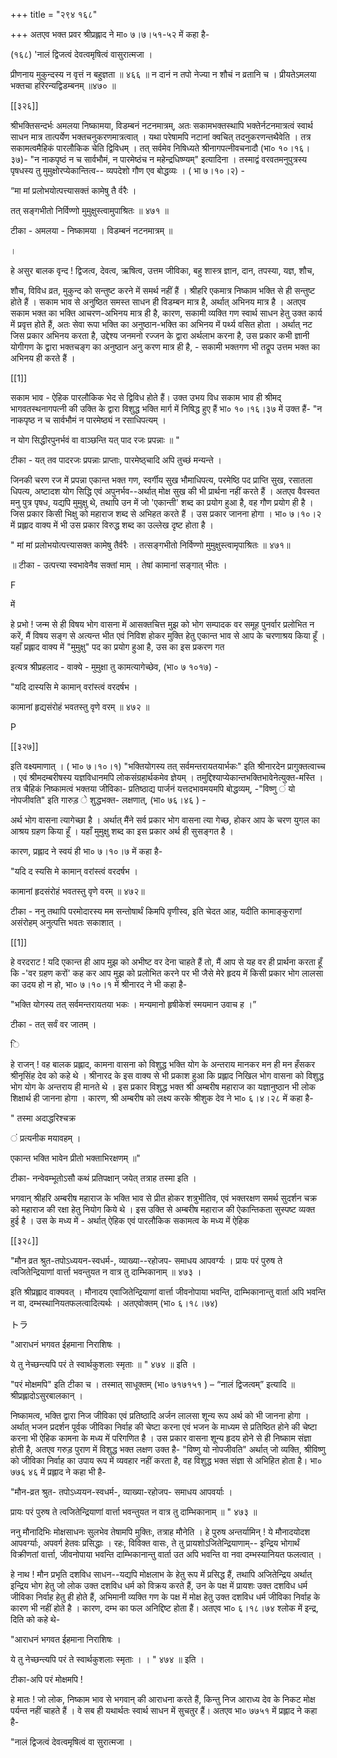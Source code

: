 +++
title = "२९४ १६८"

+++
अतएव भक्त प्रवर श्रीप्रह्लाद ने मा० ७।७।५१-५२ में कहा है- 

(१६८) 'नालं द्विजत्वं देवत्वमृषित्वं वासुरात्मजा । 

प्रीणनाय मुकुन्दस्य न वृत्तं न बहुज्ञता ॥ ४६६ ॥ न दानं न तपो नेज्या न शौचं न व्रतानि च । प्रीयतेऽमलया भक्तचा हरिरन्यद्विडम्बनम् ॥४७० ॥ 

[[३२६]] 

श्रीभक्तिसन्दर्भः अमलया निष्कामया, विडम्बनं नटनमात्रम्, अतः सकामभक्तस्थापि भक्तेर्नटनमात्रत्वं स्वार्थ साधन मात्र तात्पर्येण भक्तचनुकरणमात्रत्वात् । यथा परेषामपि नटानां क्वचित् तदनुकरणन्तथैवेति । तत्र सकामत्वमैहिकं पारलौकिक चेति द्विविधम् । तत् सर्वमेव निषिध्यते श्रीनागपत्नीवचनादौ (भा० १०।१६।३७)- "न नाकपृष्ठं न च सार्वभौमं, न पारमेष्ठंच न महेन्द्रधिष्ण्यम्" इत्यादिना । तस्माद्वं वरवतमनुपुत्रस्य पृषधस्य तु मुमुक्षोरप्येकान्तित्व-- व्यपदेशो गौण एव बोद्धव्यः । ( भा ७।१०।२) - 

“मा मां प्रलोभयोत्पत्त्यासक्तं कामेषु तै र्वरैः । 

तत् सङ्गभीतो निर्विण्णो मुमुक्षुस्त्वामुपाश्रितः ॥ ४७१ ॥ 

टीका - अमलया - निष्कामया । विडम्बनं नटनमात्रम् ॥ 

। 

हे असुर बालक वृन्द ! द्विजत्व, देवत्व, ऋषित्व, उत्तम जीविका, बहु शास्त्र ज्ञान, दान, तपस्या, यज्ञ, शौच, 

शौच, विविध व्रत, मुकुन्द को सन्तुष्ट करने में समर्थ नहीं हैं । श्रीहरि एकमात्र निष्काम भक्ति से ही सन्तुष्ट होते हैं । सकाम भाव से अनुष्ठित समस्त साधन ही विडम्बन मात्र है, अर्थात् अभिनय मात्र है । अतएव सकाम भक्त का भक्ति आचरण-अभिनय मात्र ही है, कारण, सकामी व्यक्ति गण स्वार्थ साधन हेतु उक्त कार्य में प्रवृत्त होते हैं, अतः सेवा रूपा भक्ति का अनुष्ठान-भक्ति का अभिनय में पर्थ्य वसित होता । अर्थात् नट जिस प्रकार अभिनय करता है, उद्देश्य जनमनो रज्जन के द्वारा अर्थलाभ करना है, उस प्रकार कभी ज्ञानी योगीगण के द्वारा भक्तचङ्ग का अनुष्ठान अनु करण मात्र ही है, - सकामी भक्तगण भी तद्रूप उत्तम भक्त का अभिनय ही करते हैं । 

[[1]]

सकाम भाव - ऐहिक पारलौकिक भेद से द्विविध होते हैं। उक्त उभय विध सकाम भाव ही श्रीमद् भागवतस्थनागपत्नी की उक्ति के द्वारा विशुद्ध भक्ति मार्ग में निषिद्ध हुए हैं भा० १०।१६।३७ में उक्त हैं- "न नाकपृष्ठ न च सार्वभौमं न पारमेष्ठ्यं न रसाधिपत्यम् । 

न योग सिद्धीरपुनर्भवं वा वाञ्छन्ति यत् पाद रजः प्रपन्नाः ॥ " 

टीका - यत् तव पादरजः प्रपन्नाः प्राप्ताः, पारमेष्ठ्चादि अपि तुच्छं मन्यन्ते । 

जिनकी चरण रज में प्रपन्ना एकान्त भक्त गण, स्वर्गीय सुख भौमाधिपत्य, परमेष्ठि पद प्राप्ति सुख, रसातला धिपत्य, अष्टादश योग सिद्धि एवं अपुनर्भव--अर्थात् मोक्ष सुख की भी प्रार्थना नहीं करते हैं । अतएव वैवस्वत मनु पुत्र पृषध, यद्यपि मुमुक्षु थे, तथापि उन में जो 'एकान्ती' शब्द का प्रयोग हुआ है, वह गौण प्रयोग ही है । जिस प्रकार किसी भिक्षु को महाराज शब्द से अभिहत करते हैं । उस प्रकार जानना होगा । भा० ७।१०।२ में प्रह्लाद वाक्य में भी उस प्रकार विरुद्ध शब्द का उल्लेख दृष्ट होता है । 

" मां मां प्रलोभयोत्पत्त्यासक्त कामेषु तैर्वरैः । तत्सङ्गभीतो निर्विण्णो मुमुक्षुस्त्वामृपाश्रितः ॥ ४७१॥ 

॥ टीका - उत्पत्त्या स्वभावेनैव सक्तां माम् । तेषां कामानां सङ्गात् भीतः । 

F 

में 

हे प्रभो ! जन्म से ही विषय भोग वासना में आसक्तचित्त मुझ को भोग सम्पादक वर समूह पुनर्वार प्रलोभित न करें, मैं विषय सङ्ग से अत्यन्त भीत एवं निविश होकर मुक्ति हेतु एकान्त भाव से आप के चरणाश्रय किया हूँ । यहाँ प्रह्लाद वाक्य में "मुमुक्षु" पद का प्रयोग हुआ है, उस का इस प्रकरण गत 



इत्यत्र श्रीप्रहलाद - वाक्ये - मुमुक्षा तु कामत्यागेच्छेव, (भा० ७ १०१७) - 

"यदि दास्यसि मे कामान् वरांस्त्वं वरदर्षभ । 

कामानां हृद्यसंरोहं भवतस्तु वृणे वरम् ॥ ४७२ ॥ 

P 

[[३२७]]

इति वक्ष्यमाणात् । ( भा० ७।१०।१) "भक्तियोगस्य तत् सर्वमन्तरायतयार्भकः" इति श्रीनारदेन प्रागुक्तत्वाच्च । एवं श्रीमदम्बरीषस्य यज्ञविधानमपि लोकसंग्रहार्थकमेव ज्ञेयम् । तमुद्दिश्याप्येकान्तभक्तिभावेनेत्युक्त-मस्ति । तत्र चैहिकं निष्कामत्वं भक्तया जीविका- प्रतिष्ठाद्य पार्जनं यत्तदभावमयमपि बोद्धव्यम्, -"विष्णु ं यो नोपजीवति" इति गारुड़ े शुद्धभक्त- लक्षणात्, (भा० ७६।४६ ) - 

अर्थ भोग वासना त्यागेच्छा है । अर्थात् मैंने सर्व प्रकार भोग वासना त्या गेच्छ, होकर आप के चरण युगल का आश्रय ग्रहण किया हूँ । यहाँ मुमुक्षु शब्द का इस प्रकार अर्थ ही सुसङ्गत है । 

कारण, प्रह्लाद ने स्वयं ही भा० ७।१०।७ में कहा है- 

"यदि द स्यसि मे कामान् वरांस्त्वं वरदर्षभ । 

कामानां हृदसंरोहं भवतस्तु वृणे वरम् ॥ ४७२॥ 

टीका - ननु तथापि परमोदारस्य मम सन्तोषार्थं किमपि वृणीस्व, इति चेदत आह, यदीति कामाङ्कुराणां असंरोहम् अनुत्पत्ति भवतः सकाशात् । 

[[1]]

हे वरदराट ! यदि एकान्त ही आप मुझ को अभीष्ट वर देना चाहते हैं तो, मैं आप से यह वर ही प्रार्थना करता हूँ कि -'वर ग्रहण करों' कह कर आप मुझ को प्रलोभित करने पर भी जैसे मेरे हृदय में किसी प्रकार भोग लालसा का उदय हो न हो, भा० ७।१०।१ में श्रीनारद ने भी कहा है- 

"भक्ति योगस्य तत् सर्वमन्तरायतया भकः । मन्यमानो हृषीकेशं स्मयमान उवाच ह ।” 

टीका - तत् सर्वं वर जातम् । 

ि 

हे राजन् ! वह बालक प्रह्लाद, कामना वासना को विशुद्ध भक्ति योग के अन्तराय मानकर मन ही मन हँसकर श्रीनृसिंह देव को कहे थे । श्रीनारद के इस वाक्य से भी प्रकाश हुआ कि प्रह्लाद निखिल भोग वासना को विशुद्ध भोग योग के अन्तराय ही मानते थे । इस प्रकार विशुद्ध भक्त श्री अम्बरीष महाराज का यज्ञानुष्ठान भी लोक शिक्षार्थ ही जानना होगा । कारण, श्री अम्बरीष को लक्ष्य करके श्रीशुक देव ने भा० ६।४।२८ में कहा है- 

" तस्मा अदाद्धरिश्चक्र 

 ं प्रत्यनीक मयावहम् । 

एकान्त भक्ति भावेन प्रीतो भक्ताभिरक्षणम् ॥" 

टीका- नन्वेवम्भूतोऽसौ कथं प्रतिपक्षान् जयेत् तत्राह तस्मा इति । 

भगवान् श्रीहरि अम्बरीष महाराज के भक्ति भाव से प्रीत होकर शत्रुभीतिव, एवं भक्तरक्षण समर्थ सुदर्शन चक्र को महाराज की रक्षा हेतु नियोग किये थे । इस उक्ति से अम्बरीष महाराज की ऐकान्तिकता सुस्पष्ट व्यक्त हुई है । उस के मध्य में - अर्थात् ऐहिक एवं पारलौकिक सकामत्व के मध्य में ऐहिक 

[[३२८]] 



"मौन व्रत श्रुत-तपोऽध्ययन-स्वधर्म-, व्याख्या--रहोजप- समाधय आपवर्ग्यः । प्रायः परं पुरुष ते त्वजितेन्द्रियाणां वार्त्ता भवन्तुयत न वात्र तु दाम्भिकानाम् ॥ ४७३ । 

इति श्रीप्रह्लाद वाक्यवत् । मौनादय एवाजितेन्द्रियाणां वार्त्ता जीवनोपाया भवन्ति, दाम्भिकानान्तु वार्ता अपि भवन्ति न वा, दम्भस्थानियतफलत्वादित्यर्थः । अतएवोक्तम् (भा० ६।१८।७४) 

トラ 

"आराधनं भगवत ईहमाना निराशिषः । 

ये तु नेच्छन्त्यपि परं ते स्वार्थकुशलाः स्मृताः ॥ " ४७४ ॥ इति । 

"परं मोक्षमपि" इति टीका च । तस्मात् साधूक्तम् (भा० ७१७१५१ ) – “नालं द्विजत्वम्” इत्यादि ॥ श्रीप्रह्लादोऽसुरबालकान् । 

निष्कामत्व, भक्ति द्वारा निज जीविका एवं प्रतिष्ठादि अर्जन लालसा शून्य रूप अर्थ को भी जानना होगा । अर्थात् भजन प्रदर्शन पूर्वक जीविका निर्वाह की चेष्टा करना एवं भजन के माध्यम से प्रतिष्ठित होने की चेष्टा करना भी ऐहिक कामना के मध्य में परिगणित है । उस प्रकार वासना शून्य हृदय होने से ही निष्काम संज्ञा होती है, अतएव गरुड़ पुराण में विशुद्ध भक्त लक्षण उक्त है- "विष्णु यो नोपजीवति" अर्थात् जो व्यक्ति, श्रीविष्णु को जीविका निर्वाह का उपाय रूप में व्यवहार नहीं करता है, वह विशुद्ध भक्त संज्ञा से अभिहित होता है। भा० ७७६ ४६ में प्रह्लाद ने कहा भी है- 

"मौन-व्रत श्रुत- तपोऽध्ययन-स्वधर्म-, व्याख्या-रहोजप- समाधय आपवर्याः । 

प्रायः परं पुरुष ते त्वजितेन्द्रियाणां वार्त्ता भवन्तुयत न वात्र तु दाम्भिकानाम् ॥ " ४७३ ॥ 

ननु मौनादिभिः मोक्षसाधनः सुलभेव तेषामपि मुक्तिः, तत्राह मौनेति । हे पुरुष अन्तर्यामिन् ! ये मौनादयोदश आपवर्ग्याः, अपवर्ग हेतवः प्रसिद्धाः । रहः, विविक्त वासः, ते तु प्रायशोऽजितेन्द्रियाणाम्-- इन्द्रिय भोगार्थं विक्रीणतां वार्त्ता, जीवनोपाया भवन्ति दाम्भिकानान्तु वार्ता उत अपि भवन्ति वा नवा दम्भस्यानियत फलत्वात् । 

हे नाथ ! मौन प्रभृति दशविध साधन--यद्यपि मोक्षलाभ के हेतु रूप में प्रसिद्ध हैं, तथापि अजितेन्द्रिय अर्थात् इन्द्रिय भोग हेतु जो लोक उक्त दशविध धर्म को विक्रय करते हैं, उन के पक्ष में प्रायशः उक्त दशविध धर्म जीविका निर्वाह हेतु ही होते हैं, अभिमानी व्यक्ति गण के पक्ष में मोक्ष हेतु उक्त दशविध धर्म जीविका निर्वाह के कारण भी नहीं होते है । कारण, दम्भ का फल अनिद्दिष्ट होता हैं। अतएव भा० ६।१८।७४ श्लोक में इन्द्र, दिति को कहे थे- 

"आराधनं भगवत ईहमाना निराशिषः । 


ये तु नेच्छन्त्यपि परं ते स्वार्थकुशलाः स्मृताः । । " ४७४ ॥ इति । 

टीका-अपि परं मोक्षमपि ! 

हे मातः ! जो लोक, निष्काम भाव से भगवान् की आराधना करते हैं, किन्तु निज आराध्य देव के निकट मोक्ष पर्यन्त नहीं चाहते हैं । वे सब ही यथार्थतः स्वार्थ साधन में सुचतुर हैं। अतएव भा० ७७५१ में प्रह्लाद ने कहा है- 

"नालं द्विजत्वं देवत्वमृषित्वं वा सुरात्मजा ।
